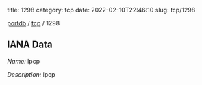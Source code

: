 title: 1298
category: tcp
date: 2022-02-10T22:46:10
slug: tcp/1298

[portdb](/) / [tcp](/category/tcp.html) / 1298


## IANA Data

_Name:_ lpcp

_Description:_ lpcp

